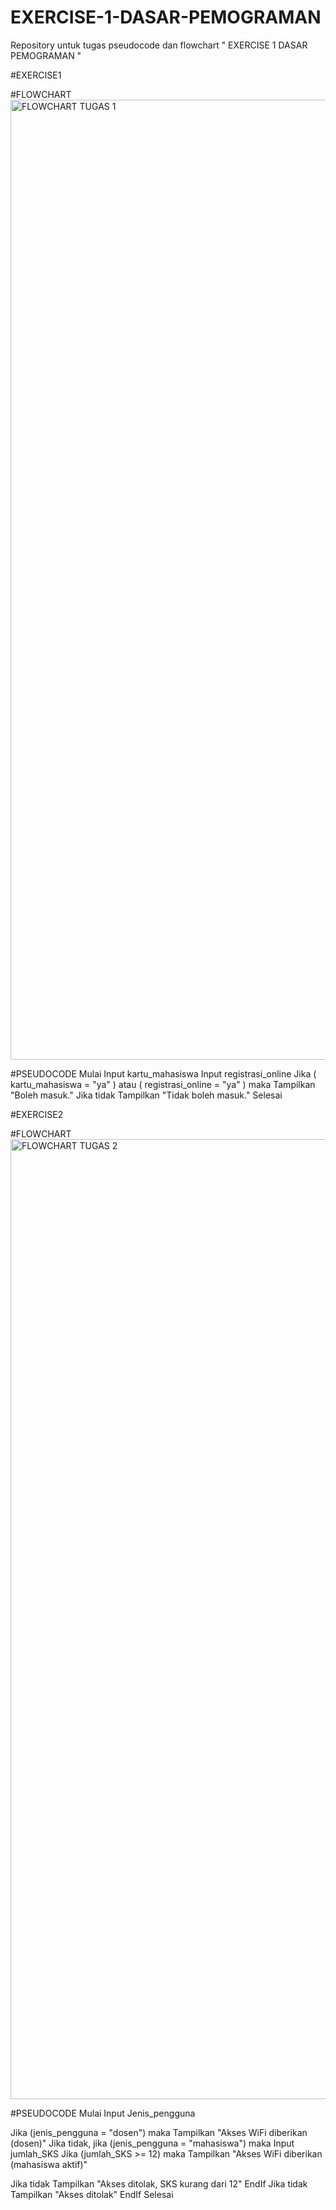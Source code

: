 # EXERCISE-1-DASAR-PEMOGRAMAN
Repository untuk tugas pseudocode dan flowchart " EXERCISE 1 DASAR PEMOGRAMAN "

#EXERCISE1

#FLOWCHART
<img width="1024" height="1536" alt="FLOWCHART TUGAS 1" src="https://github.com/user-attachments/assets/18abead3-7a76-4427-8e57-797c4c845d7e" />

#PSEUDOCODE
Mulai
    Input kartu_mahasiswa
    Input registrasi_online
    Jika ( kartu_mahasiswa = "ya" ) atau ( registrasi_online = "ya" ) maka
        Tampilkan "Boleh masuk."
    Jika tidak
        Tampilkan "Tidak boleh masuk."
Selesai

#EXERCISE2

#FLOWCHART
<img width="1024" height="1536" alt="FLOWCHART TUGAS 2" src="https://github.com/user-attachments/assets/6d070016-d6dc-4cb4-b95e-524eba743c2b" />

#PSEUDOCODE
Mulai
    Input Jenis_pengguna

 Jika (jenis_pengguna = "dosen") maka
        Tampilkan "Akses WiFi diberikan (dosen)"
        Jika tidak, jika (jenis_pengguna = "mahasiswa") maka
        Input jumlah_SKS
        Jika (jumlah_SKS >= 12) maka
        Tampilkan "Akses WiFi diberikan (mahasiswa aktif)"

Jika tidak
         Tampilkan "Akses ditolak, SKS kurang dari 12"
EndIf
Jika tidak
        Tampilkan "Akses ditolak"
EndIf
Selesai





